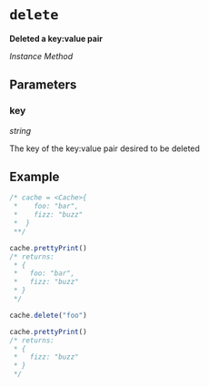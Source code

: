 # `delete`

**Deleted a key:value pair**

_Instance Method_

## Parameters

### **key**

_string_

The key of the key:value pair desired to be deleted

## Example

```js
/* cache = <Cache>{
 *    foo: "bar",
 *    fizz: "buzz"
 *  }
 **/

cache.prettyPrint()
/* returns:
 * {
 *   foo: "bar",
 *   fizz: "buzz"
 * }
 */

cache.delete("foo")

cache.prettyPrint()
/* returns:
 * {
 *   fizz: "buzz"
 * }
 */
```

